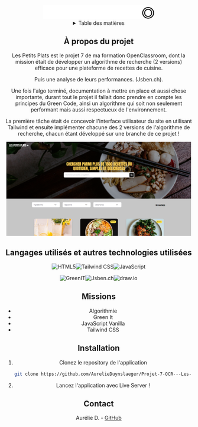 <a name="readme-top"></a>
<!-- PROJECT LOGO -->
<br />
<div align="center">
  <a href="">
    <img src="./assets/logo.png" alt="Logo" width="300">
  </a>

<!-- TABLE OF CONTENTS -->
<details>
  <summary>Table des matières</summary>
  <ol>
    <li><a href="#a-propos-du-projet">À propos du projet</a></li>
    <li><a href="#langagesutilises">langages Utilisés</a></li>
    <li><a href="#missions">Missions</a></li>
    <li><a href="#installation">Installation</a></li>
    <li><a href="#contact">Contact</a></li>
  </ol>
</details>


<!-- ABOUT THE PROJECT -->
## À propos du projet

Les Petits Plats est le projet 7 de ma formation OpenClassroom, dont la mission était de développer un algorithme de recherche (2 versions) efficace pour une plateforme de recettes de cuisine.

Puis une analyse de leurs performances. (Jsben.ch).

Une fois l'algo terminé, documentation à mettre en place et aussi chose importante, durant tout le projet il fallait donc prendre en compte les principes du Green Code, ainsi un algorithme qui soit non seulement performant mais aussi respectueux de l'environnement.

La première tâche était de concevoir l'interface utilisateur du site en utilisant Tailwind et ensuite implémenter chacune des 2 versions de l'algorithme de recherche, chacun étant développé sur une branche de ce projet !
 

 <img src="./homepage.png" alt="Logo" width="500">

## Langages utilisés et autres technologies utilisées

![HTML5](https://img.shields.io/badge/HTML5-E34F26?style=for-the-badge&logo=html5&logoColor=white)![Tailwind CSS](https://img.shields.io/badge/Tailwind_CSS-38B2AC?style=for-the-badge&logo=tailwind-css&logoColor=white)![JavaScript](https://img.shields.io/badge/JavaScript-F7DF1E?style=for-the-badge&logo=javascript&logoColor=black)

![GreenIT](https://img.shields.io/badge/GreenIT-04B45F?style=for-the-badge)![Jsben.ch](https://img.shields.io/badge/Jsben.ch-1F1F1F?style=for-the-badge&logo=javascript&logoColor=F7DF1E)![draw.io](https://img.shields.io/badge/draw.io-0079BF?style=for-the-badge&logo=draw.io&logoColor=white)


## Missions

* Algorithmie
* Green It
* JavaScript Vanilla
* Tailwind CSS


## Installation

1. Clonez le repository de l'application
   ```sh
   git clone https://github.com/AurelieDuynslaeger/Projet-7-OCR---Les-Petits-Plats
   ```

2. Lancez l'application avec Live Server !
  
## Contact

Aurélie D. - [GitHub](https://github.com/AurelieDuynslaeger/)

<!-- MARKDOWN LINKS & IMAGES -->





